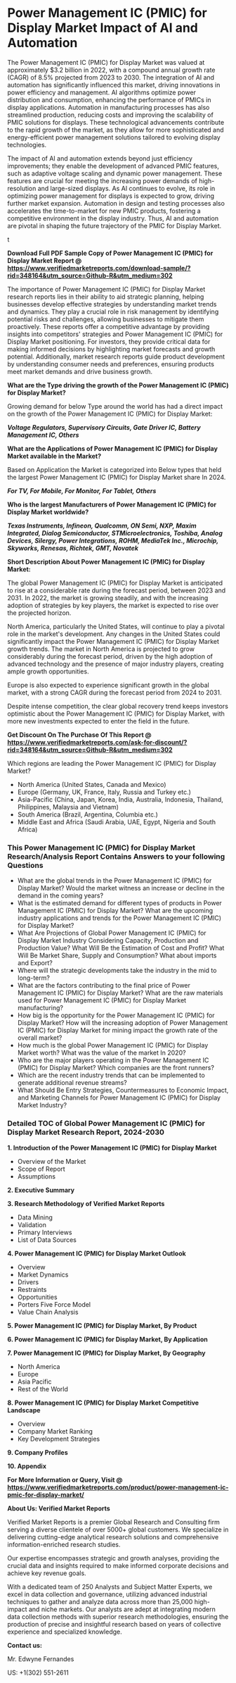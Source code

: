 <meta name="title" content="Global Power Management IC (PMIC) for Display Market Impact of AI and Automation"><meta name="description" content="The Power Management IC (PMIC) for Display Market was valued at approximately $3.2 billion in 2022, with a compound annual growth rate (CAGR) of 8.5% projected from 20"><meta name="title" content="Power Management IC (PMIC) for Display Market Size, Share, Scope, Trends, Growth, Opportunities, Analysis, Forecast"><h1>Power Management IC (PMIC) for Display Market Impact of AI and Automation</h1><p>The Power Management IC (PMIC) for Display Market was valued at approximately $3.2 billion in 2022, with a compound annual growth rate (CAGR) of 8.5% projected from 2023 to 2030. The integration of AI and automation has significantly influenced this market, driving innovations in power efficiency and management. AI algorithms optimize power distribution and consumption, enhancing the performance of PMICs in display applications. Automation in manufacturing processes has also streamlined production, reducing costs and improving the scalability of PMIC solutions for displays. These technological advancements contribute to the rapid growth of the market, as they allow for more sophisticated and energy-efficient power management solutions tailored to evolving display technologies.</p><p>The impact of AI and automation extends beyond just efficiency improvements; they enable the development of advanced PMIC features, such as adaptive voltage scaling and dynamic power management. These features are crucial for meeting the increasing power demands of high-resolution and large-sized displays. As AI continues to evolve, its role in optimizing power management for displays is expected to grow, driving further market expansion. Automation in design and testing processes also accelerates the time-to-market for new PMIC products, fostering a competitive environment in the display industry. Thus, AI and automation are pivotal in shaping the future trajectory of the PMIC for Display Market.</p>t</p><p id="" class=""><strong>Download Full PDF Sample Copy of Power Management IC (PMIC) for Display Market Report @ <a href="https://www.verifiedmarketreports.com/download-sample/?rid=348164&utm_source=Github-R&utm_medium=302" target="_blank">https://www.verifiedmarketreports.com/download-sample/?rid=348164&utm_source=Github-R&utm_medium=302</a></strong></p><p>The importance of&nbsp;Power Management IC (PMIC) for Display Market research reports lies in their ability to aid strategic planning, helping businesses develop effective strategies by understanding market trends and dynamics. They play a crucial role in risk management by identifying potential risks and challenges, allowing businesses to mitigate them proactively. These reports offer a competitive advantage by providing insights into competitors' strategies and Power Management IC (PMIC) for Display Market positioning. For investors, they provide critical data for making informed decisions by highlighting market forecasts and growth potential. Additionally, market research reports guide product development by understanding consumer needs and preferences, ensuring products meet market demands and drive business growth.</p><p><strong>What are the&nbsp;Type driving the growth of the Power Management IC (PMIC) for Display Market?</strong></p><p id="" class="">Growing demand for below Type around the world has had a direct impact on the growth of the Power Management IC (PMIC) for Display Market:</p><em><strong>Voltage Regulators, Supervisory Circuits, Gate Driver IC, Battery Management IC, Others</strong></em></p><strong>What are the&nbsp;Applications&nbsp;of Power Management IC (PMIC) for Display Market available in the Market?</strong></p><p id="" class="">Based on Application the Market is categorized into Below types that held the largest Power Management IC (PMIC) for Display Market share In 2024.</p><em><strong>For TV, For Mobile, For Monitor, For Tablet, Others</strong></em></p><strong>Who is the largest Manufacturers of Power Management IC (PMIC) for Display Market worldwide?</strong></p><p><em><strong>Texas Instruments, Infineon, Qualcomm, ON Semi, NXP, Maxim Integrated, Dialog Semiconductor, STMicroelectronics, Toshiba, Analog Devices, Silergy, Power Integrations, ROHM, MediaTek Inc., Microchip, Skyworks, Renesas, Richtek, GMT, Novatek</strong></em></p><p id="" class=""><strong>Short Description About Power Management IC (PMIC) for Display Market:</strong></p><p>The global Power Management IC (PMIC) for Display Market is anticipated to rise at a considerable rate during the forecast period, between 2023 and 2031. In 2022, the market is growing steadily, and with the increasing adoption of strategies by key players, the market is expected to rise over the projected horizon.</p><p>North America, particularly the United States, will continue to play a pivotal role in the market's development. Any changes in the United States could significantly impact the Power Management IC (PMIC) for Display Market growth trends. The market in North America is projected to grow considerably during the forecast period, driven by the high adoption of advanced technology and the presence of major industry players, creating ample growth opportunities.</p><p>Europe is also expected to experience significant growth in the global market, with a strong CAGR during the forecast period from 2024 to 2031.</p><p>Despite intense competition, the clear global recovery trend keeps investors optimistic about the Power Management IC (PMIC) for Display Market, with more new investments expected to enter the field in the future.</p><p id="" class=""><strong>Get Discount On The Purchase Of This Report @ <a href="https://www.verifiedmarketreports.com/ask-for-discount/?rid=348164&utm_source=Github-R&utm_medium=302" target="_blank">https://www.verifiedmarketreports.com/ask-for-discount/?rid=348164&utm_source=Github-R&utm_medium=302</a></strong></p>Which regions are leading the Power Management IC (PMIC) for Display Market?</p><ul><li>North America (United States, Canada and Mexico)</li><li>Europe (Germany, UK, France, Italy, Russia and Turkey etc.)</li><li>Asia-Pacific (China, Japan, Korea, India, Australia, Indonesia, Thailand, Philippines, Malaysia and Vietnam)</li><li>South America (Brazil, Argentina, Columbia etc.)</li><li>Middle East and Africa (Saudi Arabia, UAE, Egypt, Nigeria and South Africa)</li></ul><h3 id="" class="">This Power Management IC (PMIC) for Display Market Research/Analysis Report Contains Answers to your following Questions</h3><ul><li>What are the global trends in the Power Management IC (PMIC) for Display Market? Would the market witness an increase or decline in the demand in the coming years?</li><li>What is the estimated demand for different types of products in Power Management IC (PMIC) for Display Market? What are the upcoming industry applications and trends for the Power Management IC (PMIC) for Display Market?</li><li>What Are Projections of Global Power Management IC (PMIC) for Display Market Industry Considering Capacity, Production and Production Value? What Will Be the Estimation of Cost and Profit? What Will Be Market Share, Supply and Consumption? What about imports and Export?</li><li>Where will the strategic developments take the industry in the mid to long-term?</li><li>What are the factors contributing to the final price of Power Management IC (PMIC) for Display Market? What are the raw materials used for Power Management IC (PMIC) for Display Market manufacturing?</li><li>How big is the opportunity for the Power Management IC (PMIC) for Display Market? How will the increasing adoption of Power Management IC (PMIC) for Display Market for mining impact the growth rate of the overall market?</li><li>How much is the global Power Management IC (PMIC) for Display Market worth? What was the value of the market In 2020?</li><li>Who are the major players operating in the Power Management IC (PMIC) for Display Market? Which companies are the front runners?</li><li>Which are the recent industry trends that can be implemented to generate additional revenue streams?</li><li>What Should Be Entry Strategies, Countermeasures to Economic Impact, and Marketing Channels for Power Management IC (PMIC) for Display Market Industry?</li></ul><h3 id="" class="">Detailed TOC of Global Power Management IC (PMIC) for Display Market Research Report, 2024-2030</h3><p id="" class=""><strong>1. Introduction of the Power Management IC (PMIC) for Display Market</strong></p><ul><li>Overview of the Market</li><li>Scope of Report</li><li>Assumptions</li></ul><p id="" class=""><strong>2. Executive Summary</strong></p><p id="" class=""><strong>3. Research Methodology of Verified Market Reports</strong></p><ul><li>Data Mining</li><li>Validation</li><li>Primary Interviews</li><li>List of Data Sources</li></ul><p id="" class=""><strong>4. Power Management IC (PMIC) for Display Market Outlook</strong></p><ul><li>Overview</li><li>Market Dynamics</li><li>Drivers</li><li>Restraints</li><li>Opportunities</li><li>Porters Five Force Model</li><li>Value Chain Analysis</li></ul><p id="" class=""><strong>5. Power Management IC (PMIC) for Display Market, By Product</strong></p><p id="" class=""><strong>6. Power Management IC (PMIC) for Display Market, By Application</strong></p><p id="" class=""><strong>7. Power Management IC (PMIC) for Display Market, By Geography</strong></p><ul><li>North America</li><li>Europe</li><li>Asia Pacific</li><li>Rest of the World</li></ul><p id="" class=""><strong>8. Power Management IC (PMIC) for Display Market Competitive Landscape</strong></p><ul><li>Overview</li><li>Company Market Ranking</li><li>Key Development Strategies</li></ul><p id="" class=""><strong>9. Company Profiles</strong></p><p id="" class=""><strong>10. Appendix</strong></p><p id="" class=""><strong>For More Information or Query, Visit @ <a href="https://www.verifiedmarketreports.com/product/power-management-ic-pmic-for-display-market/" target="_blank">https://www.verifiedmarketreports.com/product/power-management-ic-pmic-for-display-market/</a></strong></p><p id="" class=""><strong>About Us: Verified Market Reports</strong></p><p id="" class="">Verified Market Reports is a premier Global Research and Consulting firm serving a diverse clientele of over 5000+ global customers. We specialize in delivering cutting-edge analytical research solutions and comprehensive information-enriched research studies.</p><p id="" class="">Our expertise encompasses strategic and growth analyses, providing the crucial data and insights required to make informed corporate decisions and achieve key revenue goals.</p><p id="" class="">With a dedicated team of 250 Analysts and Subject Matter Experts, we excel in data collection and governance, utilizing advanced industrial techniques to gather and analyze data across more than 25,000 high-impact and niche markets. Our analysts are adept at integrating modern data collection methods with superior research methodologies, ensuring the production of precise and insightful research based on years of collective experience and specialized knowledge.</p><p id="" class=""><strong>Contact us:</strong></p><p id="" class="">Mr. Edwyne Fernandes</p><p id="" class="">US: +1(302) 551-2611</p>